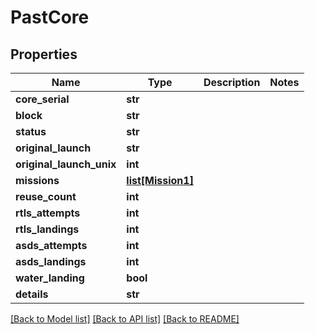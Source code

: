# PastCore

## Properties
Name | Type | Description | Notes
------------ | ------------- | ------------- | -------------
**core_serial** | **str** |  | 
**block** | **str** |  | 
**status** | **str** |  | 
**original_launch** | **str** |  | 
**original_launch_unix** | **int** |  | 
**missions** | [**list[Mission1]**](Mission1.md) |  | 
**reuse_count** | **int** |  | 
**rtls_attempts** | **int** |  | 
**rtls_landings** | **int** |  | 
**asds_attempts** | **int** |  | 
**asds_landings** | **int** |  | 
**water_landing** | **bool** |  | 
**details** | **str** |  | 

[[Back to Model list]](../README.md#documentation-for-models) [[Back to API list]](../README.md#documentation-for-api-endpoints) [[Back to README]](../README.md)


